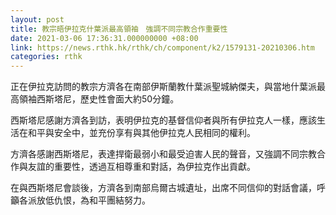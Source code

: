 ```yaml
---
layout: post
title: 教宗晤伊拉克什葉派最高領袖　強調不同宗教合作重要性
date: 2021-03-06 17:36:31.000000000 +08:00
link: https://news.rthk.hk/rthk/ch/component/k2/1579131-20210306.htm
categories: rthk
---
```


正在伊拉克訪問的教宗方濟各在南部伊斯蘭教什葉派聖城納傑夫，與當地什葉派最高領袖西斯塔尼，歷史性會面大約50分鐘。

西斯塔尼感謝方濟各到訪，表明伊拉克的基督信仰者與所有伊拉克人一樣，應該生活在和平與安全中，並充份享有與其他伊拉克人民相同的權利。

方濟各感謝西斯塔尼，表達捍衛最弱小和最受迫害人民的聲音，又強調不同宗教合作與友誼的重要性，透過互相尊重和對話，為伊拉克作出貢獻。

在與西斯塔尼會談後，方濟各到南部烏爾古城遺址，出席不同信仰的對話會議，呼籲各派放低仇恨，為和平團結努力。
